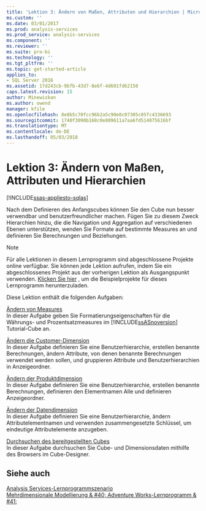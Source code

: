 ```yaml
---
title: 'Lektion 3: Ändern von Maßen, Attributen und Hierarchien | Microsoft Docs'
ms.custom: ''
ms.date: 03/01/2017
ms.prod: analysis-services
ms.prod_service: analysis-services
ms.component: ''
ms.reviewer: ''
ms.suite: pro-bi
ms.technology: ''
ms.tgt_pltfrm: ''
ms.topic: get-started-article
applies_to:
- SQL Server 2016
ms.assetid: 17d243cb-9bfb-43d7-8e6f-4d601fd62150
caps.latest.revision: 15
author: Minewiskan
ms.author: owend
manager: kfile
ms.openlocfilehash: 8e8b5c70fcc96b2a5c90e0c07305c05fc4336693
ms.sourcegitcommit: 1740f3090b168c0e809611a7aa6fd514075616bf
ms.translationtype: MT
ms.contentlocale: de-DE
ms.lasthandoff: 05/03/2018
---
```

# <a name="lesson-3-modifying-measures-attributes-and-hierarchies"></a>Lektion 3: Ändern von Maßen, Attributen und Hierarchien
[!INCLUDE[ssas-appliesto-sqlas](../includes/ssas-appliesto-sqlas.md)]

Nach dem Definieren des Anfangscubes können Sie den Cube nun besser verwendbar und benutzerfreundlicher machen. Fügen Sie zu diesem Zweck Hierarchien hinzu, die die Navigation und Aggregation auf verschiedenen Ebenen unterstützen, wenden Sie Formate auf bestimmte Measures an und definieren Sie Berechnungen und Beziehungen.  
  
> [!NOTE]  
> Für alle Lektionen in diesem Lernprogramm sind abgeschlossene Projekte online verfügbar. Sie können jede Lektion aufrufen, indem Sie ein abgeschlossenes Projekt aus der vorherigen Lektion als Ausgangspunkt verwenden. [Klicken Sie hier](http://go.microsoft.com/fwlink/?LinkID=221866) , um die Beispielprojekte für dieses Lernprogramm herunterzuladen.  
  
Diese Lektion enthält die folgenden Aufgaben:  
  
[Ändern von Measures](../analysis-services/lesson-3-1-modifying-measures.md)  
In dieser Aufgabe geben Sie Formatierungseigenschaften für die Währungs- und Prozentsatzmeasures im [!INCLUDE[ssASnoversion](../includes/ssasnoversion-md.md)] Tutorial-Cube an.  
  
[Ändern die Customer-Dimension](../analysis-services/lesson-3-2-modifying-the-customer-dimension.md)  
In dieser Aufgabe definieren Sie eine Benutzerhierarchie, erstellen benannte Berechnungen, ändern Attribute, von denen benannte Berechnungen verwendet werden sollen, und gruppieren Attribute und Benutzerhierarchien in Anzeigeordner.  
  
[Ändern der Produktdimension](../analysis-services/lesson-3-3-modifying-the-product-dimension.md)  
In dieser Aufgabe definieren Sie eine Benutzerhierarchie, erstellen benannte Berechnungen, definieren den Elementnamen Alle und definieren Anzeigeordner.  
  
[Ändern der Datendimension](../analysis-services/lesson-3-4-modifying-the-date-dimension.md)  
In dieser Aufgabe definieren Sie eine Benutzerhierarchie, ändern Attributelementnamen und verwenden zusammengesetzte Schlüssel, um eindeutige Attributelemente anzugeben.  
  
[Durchsuchen des bereitgestellten Cubes](../analysis-services/lesson-3-5-browsing-the-deployed-cube.md)  
In dieser Aufgabe durchsuchen Sie Cube- und Dimensionsdaten mithilfe des Browsers im Cube-Designer.  
  
## <a name="see-also"></a>Siehe auch  
[Analysis Services-Lernprogrammszenario](../analysis-services/analysis-services-tutorial-scenario.md)  
[Mehrdimensionale Modellierung & #40; Adventure Works-Lernprogramm & #41;](../analysis-services/multidimensional-modeling-adventure-works-tutorial.md)  
  
  
  

